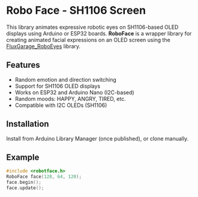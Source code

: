 # Robo Face - SH1106 Screen

This library animates expressive robotic eyes on SH1106-based OLED displays using Arduino or ESP32 boards. **RoboFace** is a wrapper library for creating animated facial expressions on an OLED screen using the [FluxGarage_RoboEyes](https://github.com/kingsmen732/FluxGarage_RoboEyes) library.

## Features
- Random emotion and direction switching
- Support for SH1106 OLED displays
- Works on ESP32 and Arduino Nano (I2C-based)
- Random moods: HAPPY, ANGRY, TIRED, etc.
- Compatible with I2C OLEDs (SH1106)

## Installation

Install from Arduino Library Manager (once published), or clone manually.


## Example

```cpp
#include <robotface.h>
RoboFace face(128, 64, 120);
face.begin();
face.update();
```
